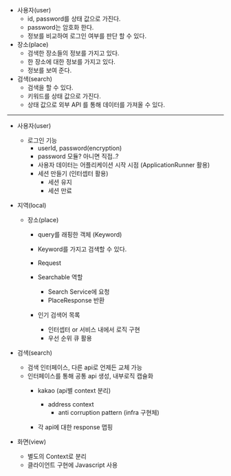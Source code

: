 - 사용자(user)
    - id, password를 상태 값으로 가진다.
    - password는 암호화 한다.
    - 정보를 비교하여 로그인 여부를 판단 할 수 있다.
- 장소(place)
    - 검색한 장소들의 정보를 가지고 있다.
    - 한 장소에 대한 정보를 가지고 있다.
    - 정보를 보여 준다.
- 검색(search)
    - 검색을 할 수 있다.
    - 키워드를 상태 값으로 가진다.
    - 상태 값으로 외부 API 를 통해 데이터를 가져올 수 있다.

---

- 사용자(user)
    - 로그인 기능
        - userId, password(encryption)
        - password 모듈? 아니면 직접..?
        - 사용자 데이터는 어플리케이션 시작 시점 (ApplicationRunner 활용)
        - 세션 만들기 (인터셉터 활용)
            - 세션 유지
            - 세션 만료

- 지역(local)
    - 장소(place)
        - query를 래핑한 객체 (Keyword)
        - Keyword를 가지고 검색할 수 있다.
        - Request
        - Searchable 역할
            - Search Service에 요청
            - PlaceResponse 반환
            
        - 인기 검색어 목록
            - 인터셉터 or 서비스 내에서 로직 구현
            - 우선 순위 큐 활용
        
            
- 검색(search)
    - 검색 인터페이스, 다른 api로 언제든 교체 가능
    - 인터페이스를 통해 공통 api 생성, 내부로직 캡슐화
        - kakao (api별 context 분리)
            - address context
                - anti corruption pattern (infra 구현체)  
                
        - 각 api에 대한 response 맵핑
        
- 화면(view)
    - 별도의 Context로 분리
    - 클라이언트 구현에 Javascript 사용
